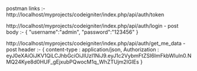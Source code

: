 postman links :-
http://localhost/myprojects/codeigniter/index.php/api/auth/token

http://localhost/myprojects/codeigniter/index.php/api/auth/login - post
body :- {
	"username":"admin",
	"password":"123456"
}

http://localhost/myprojects/codeigniter/index.php/api/auth/get_me_data - post
header :- {
	content-type : application/json,
	Authorization : eyJ0eXAiOiJKV1QiLCJhbGciOiJIUzI1NiJ9.eyJ1c2VybmFtZSI6ImFkbWluIn0.NMQ24Kye8d0HUF_gEjxubPQwocM1q_WhZTUjm2IGIEs
}
